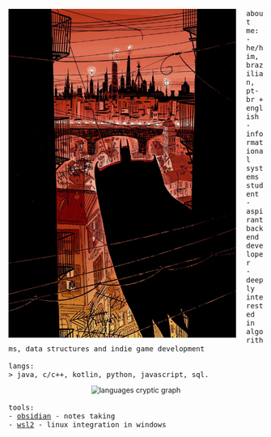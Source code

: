 <p float="left">
  <img src="https://github.com/gabrafo/gabrafo/blob/main/bat.jpeg" width="450" height="650" align="left" style="margin-right: 20px;">

  <samp>
    about me:<br>
    - he/him, brazilian, pt-br + english<br>
    - informational systems student<br>
    - aspirant backend developer<br>
    - deeply interested in algorithms, data structures and indie game development<br>
    <br>
    langs:<br>
    > java, c/c++, kotlin, python, javascript, sql.
    <br>
  </samp>
  <div align="center">
    <img src="https://github-readme-stats.vercel.app/api/top-langs?username=gabrafo&locale=en&hide_title=true&layout=compact&card_width=300&langs_count=5&theme=transparent&hide_border=true" height="130" alt="languages cryptic graph" />
  </div>
  <br>
  <samp>
    tools:<br>
    - <a href="https://obsidian.md/" target="_blank">obsidian</a> - notes taking<br> 
    - <a href="https://learn.microsoft.com/en-us/windows/wsl/about" target="_blank">wsl2</a> - linux integration in windows<br>
    <br>
  </samp>
</p>
